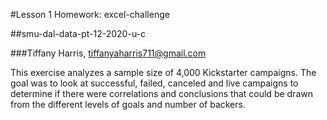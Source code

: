 #Lesson 1 Homework: excel-challenge

##smu-dal-data-pt-12-2020-u-c

###Tiffany Harris, tiffanyaharris711@gmail.com

This exercise analyzes a sample size of 4,000 Kickstarter campaigns. The goal was to look at successful, failed, canceled and live campaigns to determine if there were correlations and conclusions that could be drawn from the different levels of goals and number of backers. 
